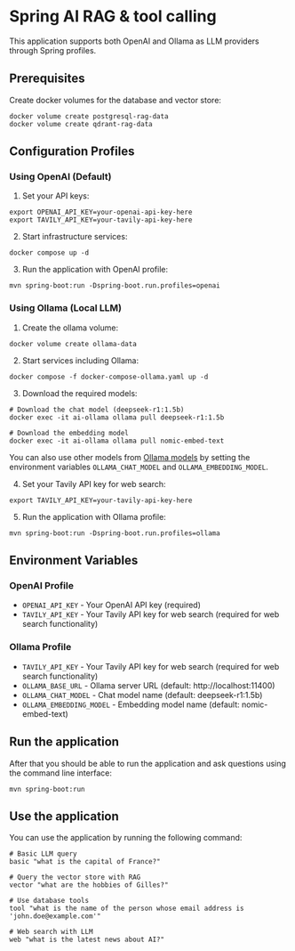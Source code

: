 # Spring AI RAG & tool calling

This application supports both OpenAI and Ollama as LLM providers through Spring profiles.

## Prerequisites

Create docker volumes for the database and vector store:

```shell
docker volume create postgresql-rag-data
docker volume create qdrant-rag-data
```

## Configuration Profiles

### Using OpenAI (Default)

1. Set your API keys:
```shell
export OPENAI_API_KEY=your-openai-api-key-here
export TAVILY_API_KEY=your-tavily-api-key-here
```

2. Start infrastructure services:
```shell
docker compose up -d
```

3. Run the application with OpenAI profile:
```shell
mvn spring-boot:run -Dspring-boot.run.profiles=openai
```

### Using Ollama (Local LLM)

1. Create the ollama volume:
```shell
docker volume create ollama-data
```

2. Start services including Ollama:
```shell
docker compose -f docker-compose-ollama.yaml up -d
```

3. Download the required models:
```shell
# Download the chat model (deepseek-r1:1.5b)
docker exec -it ai-ollama ollama pull deepseek-r1:1.5b

# Download the embedding model
docker exec -it ai-ollama ollama pull nomic-embed-text
```

You can also use other models from [Ollama models](https://ollama.com/models) by setting the environment variables `OLLAMA_CHAT_MODEL` and `OLLAMA_EMBEDDING_MODEL`.

4. Set your Tavily API key for web search:
```shell
export TAVILY_API_KEY=your-tavily-api-key-here
```

5. Run the application with Ollama profile:
```shell
mvn spring-boot:run -Dspring-boot.run.profiles=ollama
```

## Environment Variables

### OpenAI Profile
- `OPENAI_API_KEY` - Your OpenAI API key (required)
- `TAVILY_API_KEY` - Your Tavily API key for web search (required for web search functionality)

### Ollama Profile
- `TAVILY_API_KEY` - Your Tavily API key for web search (required for web search functionality)
- `OLLAMA_BASE_URL` - Ollama server URL (default: http://localhost:11400)
- `OLLAMA_CHAT_MODEL` - Chat model name (default: deepseek-r1:1.5b)
- `OLLAMA_EMBEDDING_MODEL` - Embedding model name (default: nomic-embed-text)

## Run the application

After that you should be able to run the application and ask questions using the command line interface:

```shell
mvn spring-boot:run
```

## Use the application

You can use the application by running the following command:

```shell
# Basic LLM query
basic "what is the capital of France?"

# Query the vector store with RAG
vector "what are the hobbies of Gilles?"

# Use database tools
tool "what is the name of the person whose email address is 'john.doe@example.com'"

# Web search with LLM
web "what is the latest news about AI?"
```

